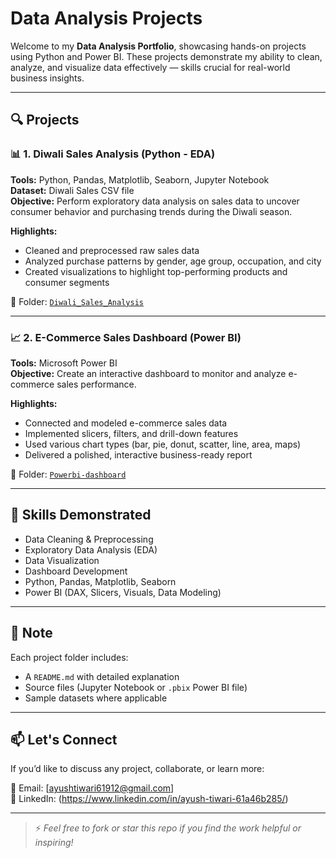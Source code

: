 # Data Analysis Projects

Welcome to my **Data Analysis Portfolio**, showcasing hands-on projects using Python and Power BI. These projects demonstrate my ability to clean, analyze, and visualize data effectively — skills crucial for real-world business insights.

---

## 🔍 Projects

### 📊 1. Diwali Sales Analysis (Python - EDA)

**Tools:** Python, Pandas, Matplotlib, Seaborn, Jupyter Notebook  
**Dataset:** Diwali Sales CSV file  
**Objective:** Perform exploratory data analysis on sales data to uncover consumer behavior and purchasing trends during the Diwali season.

**Highlights:**
- Cleaned and preprocessed raw sales data
- Analyzed purchase patterns by gender, age group, occupation, and city
- Created visualizations to highlight top-performing products and consumer segments

📂 Folder: [`Diwali_Sales_Analysis`](./Diwali_Sales_Analysis)

---

### 📈 2. E-Commerce Sales Dashboard (Power BI)

**Tools:** Microsoft Power BI  
**Objective:** Create an interactive dashboard to monitor and analyze e-commerce sales performance.

**Highlights:**
- Connected and modeled e-commerce sales data
- Implemented slicers, filters, and drill-down features
- Used various chart types (bar, pie, donut, scatter, line, area, maps)
- Delivered a polished, interactive business-ready report

📂 Folder: [`Powerbi-dashboard`](./Powerbi-dashboard)

---

## 🧰 Skills Demonstrated

- Data Cleaning & Preprocessing  
- Exploratory Data Analysis (EDA)  
- Data Visualization  
- Dashboard Development  
- Python, Pandas, Matplotlib, Seaborn  
- Power BI (DAX, Slicers, Visuals, Data Modeling)

---

## 📌 Note

Each project folder includes:
- A `README.md` with detailed explanation
- Source files (Jupyter Notebook or `.pbix` Power BI file)
- Sample datasets where applicable

---

## 📫 Let's Connect

If you’d like to discuss any project, collaborate, or learn more:

📧 Email: [ayushtiwari61912@gmail.com]   
🔗 LinkedIn: (https://www.linkedin.com/in/ayush-tiwari-61a46b285/)

---

> ⚡ *Feel free to fork or star this repo if you find the work helpful or inspiring!*
